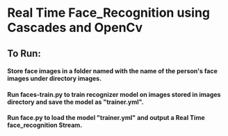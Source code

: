 # Real Time Face_Recognition using Cascades and OpenCv

## To Run:
#### Store face images in a folder named with the name of the person's face images under directory images.

#### Run faces-train.py to train recognizer model on images stored in images directory and save the model as "trainer.yml".

#### Run face.py to load the model "trainer.yml" and output a Real Time face_recognition Stream.
